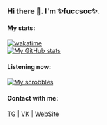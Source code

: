 ### Hi there 👋. I'm ✨fuccsoc✨.
#### My stats:
[![wakatime](https://wakatime.com/badge/user/e1601742-7de9-49f0-a2a3-41321e34143f.svg)](https://wakatime.com/@e1601742-7de9-49f0-a2a3-41321e34143f)<br/>
[![My GitHub stats](https://github-readme-stats.vercel.app/api?username=fuccsoc&count_private=true&theme=tokyonight&border_radius=14px&show_icons=true&bg_color=DEG,0f0c29,302b63,24243e&hide_border=true)](https://github.com/fuccsoc)
#### Listening now:
[![My scrobbles](https://lastfm-readme-customc.vercel.app/api?user=fuccsoc&width=495)](https://last.fm/user/fuccsoc)
#### Contact with me:
[TG](https://t.me/fuccsoc) | [VK](https://vk.com/fuccsoc) | [WebSite](https://fuccsoc.me)
